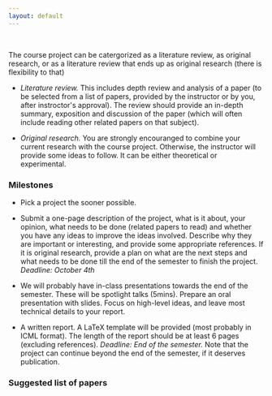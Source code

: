 ```yaml
---
layout: default
---
```


&nbsp;

The course project can be catergorized as a literature review, as original research, or as a literature review that ends up as original research (there is flexibility to that)

- *Literature review.* This includes depth review and analysis of a paper (to be selected from a list of papers, provided by the instructor or by you, after instroctor's approval). The review should provide an in-depth summary, exposition and discussion of the paper (which will often include reading other related papers on that subject).

- *Original research.* You are strongly encouranged to combine your current research with the course project. Otherwise, the instructor will provide some ideas to follow. It can be either theoretical or experimental. 

### Milestones

- Pick a project the sooner possible.

- Submit a one-page description of the project, what is it about, your opinion, what needs to be done (related papers to read) and whether you have any ideas to improve the ideas involved. Describe why they are important or interesting, and provide some appropriate references. If it is original research, provide a plan on what are the next steps and what needs to be done till the end of the semester to finish the project. *Deadline: October 4th*

- We will probably have in-class presentations towards the end of the semester. These will be spotlight talks (5mins). Prepare an oral presentation with slides. Focus on high-level ideas, and leave most technical details to your report.

- A written report. A LaTeX template will be provided (most probably in ICML format). The length of the report should be at least 6 pages (excluding references). *Deadline: End of the semester.* Note that the project can continue beyond the end of the semester, if it deserves publication.

### Suggested list of papers
